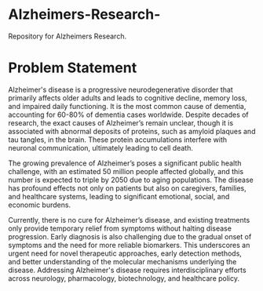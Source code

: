 # Alzheimers-Research-
Repository for Alzheimers Research. 

# Problem Statement

Alzheimer's disease is a progressive neurodegenerative disorder that primarily affects older adults and leads to cognitive decline, memory loss, and impaired daily functioning. It is the most common cause of dementia, accounting for 60-80% of dementia cases worldwide. Despite decades of research, the exact causes of Alzheimer’s remain unclear, though it is associated with abnormal deposits of proteins, such as amyloid plaques and tau tangles, in the brain. These protein accumulations interfere with neuronal communication, ultimately leading to cell death.

The growing prevalence of Alzheimer’s poses a significant public health challenge, with an estimated 50 million people affected globally, and this number is expected to triple by 2050 due to aging populations. The disease has profound effects not only on patients but also on caregivers, families, and healthcare systems, leading to significant emotional, social, and economic burdens.

Currently, there is no cure for Alzheimer’s disease, and existing treatments only provide temporary relief from symptoms without halting disease progression. Early diagnosis is also challenging due to the gradual onset of symptoms and the need for more reliable biomarkers. This underscores an urgent need for novel therapeutic approaches, early detection methods, and better understanding of the molecular mechanisms underlying the disease. Addressing Alzheimer's disease requires interdisciplinary efforts across neurology, pharmacology, biotechnology, and healthcare policy.
